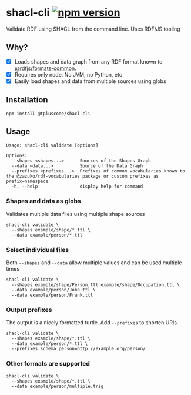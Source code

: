 # shacl-cli [![npm version](https://badge.fury.io/js/@tpluscode%2Fshacl-cli.svg)](https://badge.fury.io/js/@tpluscode%2Fshacl-cli)

Validate RDF using SHACL from the command line. Uses RDF/JS tooling

## Why?

* [x] Loads shapes and data graph from any RDF format known to [@rdfjs/formats-common](https://npm.im/@rdfjs/formats-common).
* [x] Requires only node. No JVM, no Python, etc
* [x] Easily load shapes and data from multiple sources using globs

## Installation

```
npm install @tpluscode/shacl-cli
```

## Usage

```
Usage: shacl-cli validate [options]

Options:
  --shapes <shapes...>      Sources of the Shapes Graph
  --data <data...>          Source of the Data Graph
  --prefixes <prefixes...>  Prefixes of common vocabularies known to the @zazuko/rdf-vocabularies package or custom prefixes as prefix=namespace
  -h, --help                display help for command
```

### Shapes and data as globs

Validates multiple data files using multiple shape sources

```
shacl-cli validate \
  --shapes example/shape/*.ttl \
  --data example/person/*.ttl
```

### Select individual files

Both `--shapes` and `--data` allow multiple values and can be used multiple times

```
shacl-cli validate \
  --shapes example/shape/Person.ttl example/shape/Occupation.ttl \
  --data example/person/John.ttl \
  --data example/person/Frank.ttl
```

### Output prefixes

The output is a nicely formatted turtle. Add `--prefixes` to shorten URIs.

```
shacl-cli validate \
  --shapes example/shape/*.ttl \
  --data example/person/*.ttl \
  --prefixes schema person=http://example.org/person/
```

### Other formats are supported

```
shacl-cli validate \
  --shapes example/shape/*.ttl \
  --data example/person/multiple.trig
```
